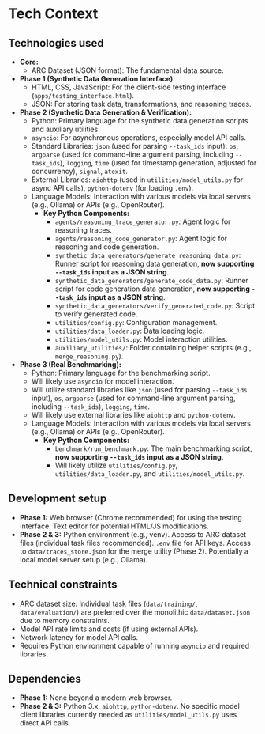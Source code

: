 # Tech Context

## Technologies used

*   **Core:**
    *   ARC Dataset (JSON format): The fundamental data source.
*   **Phase 1 (Synthetic Data Generation Interface):**
    *   HTML, CSS, JavaScript: For the client-side testing interface (`apps/testing_interface.html`).
    *   JSON: For storing task data, transformations, and reasoning traces.
*   **Phase 2 (Synthetic Data Generation & Verification):**
    *   Python: Primary language for the synthetic data generation scripts and auxiliary utilities.
    *   `asyncio`: For asynchronous operations, especially model API calls.
    *   Standard Libraries: `json` (used for parsing `--task_ids` input), `os`, `argparse` (used for command-line argument parsing, including `--task_ids`), `logging`, `time` (used for timestamp generation, adjusted for concurrency), `signal`, `atexit`.
    *   External Libraries: `aiohttp` (used in `utilities/model_utils.py` for async API calls), `python-dotenv` (for loading `.env`).
    *   Language Models: Interaction with various models via local servers (e.g., Ollama) or APIs (e.g., OpenRouter).
        *   **Key Python Components:**
            *   `agents/reasoning_trace_generator.py`: Agent logic for reasoning traces.
            *   `agents/reasoning_code_generator.py`: Agent logic for reasoning and code generation.
            *   `synthetic_data_generators/generate_reasoning_data.py`: Runner script for reasoning data generation, **now supporting `--task_ids` input as a JSON string**.
            *   `synthetic_data_generators/generate_code_data.py`: Runner script for code generation data generation, **now supporting `--task_ids` input as a JSON string**.
            *   `synthetic_data_generators/verify_generated_code.py`: Script to verify generated code.
            *   `utilities/config.py`: Configuration management.
            *   `utilities/data_loader.py`: Data loading logic.
            *   `utilities/model_utils.py`: Model interaction utilities.
            *   `auxiliary_utilities/`: Folder containing helper scripts (e.g., `merge_reasoning.py`).
*   **Phase 3 (Real Benchmarking):**
    *   Python: Primary language for the benchmarking script.
    *   Will likely use `asyncio` for model interaction.
    *   Will utilize standard libraries like `json` (used for parsing `--task_ids` input), `os`, `argparse` (used for command-line argument parsing, including `--task_ids`), `logging`, `time`.
    *   Will likely use external libraries like `aiohttp` and `python-dotenv`.
    *   Language Models: Interaction with various models via local servers (e.g., Ollama) or APIs (e.g., OpenRouter).
        *   **Key Python Components:**
            *   `benchmark/run_benchmark.py`: The main benchmarking script, **now supporting `--task_ids` input as a JSON string**.
            *   Will likely utilize `utilities/config.py`, `utilities/data_loader.py`, and `utilities/model_utils.py`.

## Development setup

*   **Phase 1:** Web browser (Chrome recommended) for using the testing interface. Text editor for potential HTML/JS modifications.
*   **Phase 2 & 3:** Python environment (e.g., venv). Access to ARC dataset files (individual task files recommended). `.env` file for API keys. Access to `data/traces_store.json` for the merge utility (Phase 2). Potentially a local model server setup (e.g., Ollama).

## Technical constraints

*   ARC dataset size: Individual task files (`data/training/`, `data/evaluation/`) are preferred over the monolithic `data/dataset.json` due to memory constraints.
*   Model API rate limits and costs (if using external APIs).
*   Network latency for model API calls.
*   Requires Python environment capable of running `asyncio` and required libraries.

## Dependencies

*   **Phase 1:** None beyond a modern web browser.
*   **Phase 2 & 3:** Python 3.x, `aiohttp`, `python-dotenv`. No specific model client libraries currently needed as `utilities/model_utils.py` uses direct API calls.
